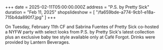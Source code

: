 +++
date = 2025-02-11T05:00:00.000Z
address = "P.S. by Pretty Sick"
duration = "Feb 11, 2025"
shopslideshow = [ "/fa659bde-a774-9cb1-e18a-715b4da890f7.jpg" ]
+++

On Tuesday, February 11th CF and Sabrina Fuentes of Pretty Sick co-hosted a NYFW party with select looks from P.S. by Pretty Sick's latest collection plus an exclusive baby tee style available only at Café Forgot. Drinks were provided by Lantern Beverages.

